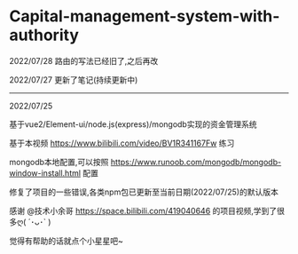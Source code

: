 # Capital-management-system-with-authority

2022/07/28
路由的写法已经旧了,之后再改

2022/07/27
更新了笔记(持续更新中)

***

2022/07/25

基于vue2/Element-ui/node.js(express)/mongodb实现的资金管理系统

基于本视频 https://www.bilibili.com/video/BV1R341167Fw 练习

mongodb本地配置,可以按照 https://www.runoob.com/mongodb/mongodb-window-install.html 配置

修复了项目的一些错误,各类npm包已更新至当前日期(2022/07/25)的默认版本

感谢 @技术小余哥 https://space.bilibili.com/419040646 的项目视频,学到了很多ღ( ´･ᴗ･` )

觉得有帮助的话就点个小星星吧~
